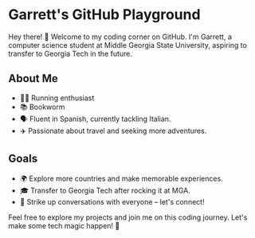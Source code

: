 # Garrett's GitHub Playground

Hey there! 👋 Welcome to my coding corner on GitHub. I'm Garrett, a computer science student at Middle Georgia State University, aspiring to transfer to Georgia Tech in the future.

## About Me

- 🏃‍♂️ Running enthusiast
- 📚 Bookworm
- 🗣 Fluent in Spanish, currently tackling Italian.
- ✈️ Passionate about travel and seeking more adventures.

## Goals

- 🌍 Explore more countries and make memorable experiences.
- 🎓 Transfer to Georgia Tech after rocking it at MGA.
- 🤝 Strike up conversations with everyone – let's connect!

Feel free to explore my projects and join me on this coding journey. Let's make some tech magic happen! 🚀
